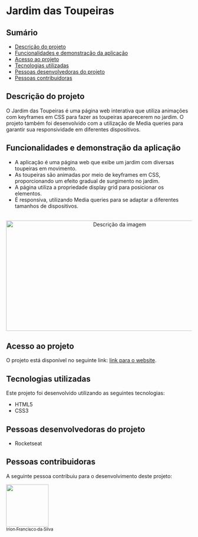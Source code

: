 # Jardim das Toupeiras

## Sumário
- [Descrição do projeto](#descrição-do-projeto)
- [Funcionalidades e demonstração da aplicação](#funcionalidades-e-demonstração-da-aplicação)
- [Acesso ao projeto](#acesso-ao-projeto)
- [Tecnologias utilizadas](#tecnologias-utilizadas)
- [Pessoas desenvolvedoras do projeto](#pessoas-desenvolvedoras-do-projeto)
- [Pessoas contribuidoras](#pessoas-contribuidoras)

## Descrição do projeto
O Jardim das Toupeiras é uma página web interativa que utiliza animações com keyframes em CSS para fazer as toupeiras aparecerem no jardim. O projeto também foi desenvolvido com a utilização de Media queries para garantir sua responsividade em diferentes dispositivos.

## Funcionalidades e demonstração da aplicação
- A aplicação é uma página web que exibe um jardim com diversas toupeiras em movimento.
- As toupeiras são animadas por meio de keyframes em CSS, proporcionando um efeito gradual de surgimento no jardim.
- A página utiliza a propriedade display grid para posicionar os elementos.
- É responsiva, utilizando Media queries para se adaptar a diferentes tamanhos de dispositivos.

<br>

<div align="center">
  <img src="https://i.imgur.com/UjXhYgF.png" alt="Descrição da imagem" width="600" height="300"/>
</div>

## Acesso ao projeto
O projeto está disponível no seguinte link: [link para o website]().

## Tecnologias utilizadas
Este projeto foi desenvolvido utilizando as seguintes tecnologias:
- HTML5
- CSS3

## Pessoas desenvolvedoras do projeto
- Rocketseat

## Pessoas contribuidoras
A seguinte pessoa contribuiu para o desenvolvimento deste projeto:

[<img src="https://avatars.githubusercontent.com/u/83726646?v=4" width=115><br><sub>Irion Francisco da Silva</sub>](https://github.com/irion-silva)